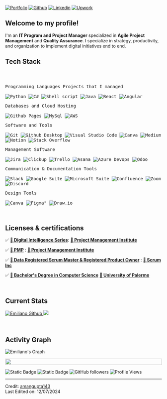 <!-- Header Links -->
[![Portfolio](https://img.shields.io/badge/-Portfolio-000?style=flat&logo=Github&logoColor=green)](https://thegramiemi.github.io/EmiGramajoPortfolio)
[![Github](https://img.shields.io/badge/-Github-000?style=flat&logo=Github&logoColor=white)](https://github.com/TheGramiEmi/EmiGramajoPortfolio.github.io)
[![Linkedin](https://img.shields.io/badge/-LinkedIn-blue?style=flat&logo=Linkedin&logoColor=white)](https://www.linkedin.com/in/emilianogramajo/)
[![Upwork](https://img.shields.io/badge/-Upwork-000?style=flat&logo=Upwork&logoColor=green)](https://www.upwork.com/freelancers/~013a9adde1b51b7ee5?viewMode=1)




<!-- Short Bio -->
<h2>Welcome to my profile! </br></h2>
<p> I'm an <b>IT Program and Project Manager</b> specialized in <b>Agile Project Management</b> and <b>Quality Assurance</b>. I specialize in strategy, productivity, and organization to implement digital initiatives end to end. 


<!-- Tech Stack -->
</br>
<h2>Tech Stack</h2>

<div>
	<p style="display: inline-block;">
	<p>
		<kbd>
			<kbd>Programming Languages Projects that I managed</kbd>
			<br>
			<br>
			<img alt="Python" src="https://img.shields.io/badge/Python-05122A?style=flat&logo=python">
			<img alt="C#" src="https://img.shields.io/badge/C%2B%2B-05122A?logo=cplusplus&style=flat">
			<img src="https://img.shields.io/badge/Shell%20Script-05122A?style=flat&logo=gnu-bash&logoColor=white" alt="Shell script">
			<img alt="Java" src="https://img.shields.io/badge/Java-05122A?logo=openjdk&style=flat">
       <img alt="React" src="https://img.shields.io/badge/-React-000?style=flat&logo=react&logoColor=red">
       <img alt="Angular" src="https://img.shields.io/badge/-Angular-000?style=flat&logo=Angular&logoColor=blue">		
    </kbd>
	</p>
	<p>
		<kbd>
			<kbd>Databases and Cloud Hosting</kbd>
			<br>
			<br>
			<img alt="Github Pages" src="https://img.shields.io/badge/Github%20Pages-05122A?style=flat&logo=Github">
			<img alt="MySql" src="https://img.shields.io/badge/MySql-05122A?style=flat&logo=MySql">
			<img alt="AWS" src="https://img.shields.io/badge/AWS-grey">
		</kbd>
	</p>
	<p>
		<kbd>
			<kbd>Software and Tools</kbd>
			<br>
			<br>
			<img alt="Git" src="https://img.shields.io/badge/Git-05122A?style=flat&logo=Git">
			<img alt="Github Desktop" src="https://img.shields.io/badge/Github%20Desktop-05122A?style=flat&logo=Github">
			<img alt="Visual Studio Code" src="https://img.shields.io/badge/Visual%20Studio%20Code-05122A?style=flat&logo=Visual%20Studio%20Code">
			<img alt="Canva" src="https://img.shields.io/badge/Canva-05122A?style=flat&logo=Canva">
			<img alt="Medium" src="https://img.shields.io/badge/Medium-05122A?style=flat&logo=Medium">
			<img alt="Notion" src="https://img.shields.io/badge/Notion-05122A?style=flat&logo=Notion">
			<img alt="Stack Overflow" src="https://img.shields.io/badge/StackOverflow-05122A?style=flat&logo=StackOverflow">
		</kbd>
	</p>
  	<p>
		<kbd>
			<kbd>Management Software</kbd>
			<br>
			<br>
			<img alt="Jira" src="https://img.shields.io/badge/-Jira-000?style=flat&logo=Jira&logoColor=blue">
			<img alt="Clickup" src="https://img.shields.io/badge/-ClickUp-000?style=flat&logo=clickup&logoColor=red">
			<img alt="Trello" src="https://img.shields.io/badge/Trello-000?style=flat&logo=trello&logoColor=white">
			<img alt="Asana" src="https://img.shields.io/badge/-Asana-000?style=flat&logo=asana&logoColor=red">
      		<img alt="Azure Devops" src="https://img.shields.io/badge/Azure%20Devops-05122A?style=flat&logo=Medium">
			<img alt="Odoo" src="https://img.shields.io/badge/-Odoo-000?style=flat&logo=Odoo&logoColor=white">
		</kbd>
	</p>
    	<p>
		<kbd>
			<kbd>Communication & Documentation Tools</kbd>
			<br>
			<br>
			<img alt="Slack" src="https://img.shields.io/badge/Slack-000?style=flat&logo=slack&logoColor=white">
			<img alt="Google Suite" src="https://img.shields.io/badge/Google%20Suite-000?style=flat&logo=Gmail&logoColor=red">
			<img alt="Microsoft Suite" src="https://img.shields.io/badge/Ms-Office-000?style=flat&logo=Microsoft&logoColor=red">
			<img alt="Confluence" src="https://img.shields.io/badge/Confluence-000?style=flat&logo=Confluence&logoColor=blue">
			<img alt="Zoom" src="https://img.shields.io/badge/zoom-000?style=flat&logo=zoom&logoColor=white">
      <img alt="Discord" src="https://img.shields.io/badge/Discord-000?style=flat&logo=discord&logoColor=blue">
		</kbd>
	</p>
	    	<p>
		<kbd>
			<kbd>Design Tools</kbd>
			<br>
			<br>
			<img alt="Canva" src="https://img.shields.io/badge/-Canva-000?style=flat&logo=canva&logoColor=sky-blue">
			<img alt=Figma" src="https://img.shields.io/badge/-Figma-000?style=flat&logo=figma&logoColor=red">
			<img alt="Draw.io" src="https://img.shields.io/badge/-draw.io-000?style=flat&logo=draw.io&logoColor=red">
	</p>
    </p>
</div>


<!-- Licenses & certifications -->
</br>
<h2>Licenses & certifications</h2>

✅ [**🤖 Digital Intelligence Series**](https://www.canva.com/design/DAGNexIFWPo/mQT6z62qU368qZwBOaVynA/view?utm_content=DAGNexIFWPo&utm_campaign=designshare&utm_medium=link&utm_source=editor):   [**👔 Project Management Institute**](https://www.pmi.org/) 


✅ [**🏅 PMP**](https://www.canva.com/design/DAGNe0rao7E/F_IjRkVdziHyzDyd4KmjIA/view?utm_content=DAGNe0rao7E&utm_campaign=designshare&utm_medium=link&utm_source=editor)
: [**👔 Project Management Institute**](https://www.pmi.org/)


✅ [**🚀 Data Registered Scrum Master & Registered Product Owner**](https://www.canva.com/design/DAGNewQpBnY/PsBJolAXoHN29I15pKZTqA/view?utm_content=DAGNewQpBnY&utm_campaign=designshare&utm_medium=link&utm_source=editor) : [**👊 Scrum Inc**](https://www.scruminc.com/)


✅ [**💼 Bachelor's Degree in Computer Science**](https://www.palermo.edu/)
[**🏫 University of Palermo**](https://www.palermo.edu/) 

<br>



<h2>Current Stats</h2>

<div>
<a href="[https://github.com/ElGramiEmi](https://github.com/TheGramiEmi/EmiGramajoPortfolio)">
      <img alt="Emiliano Github" src="https://github-readme-streak-stats-9m8ugfa77-denvercoder1.vercel.app/?user=amangupta143&theme=monokai-metallian&border_radius=0&card_width=417&card_height=194&background=0D1017&fire=E8EDF3&currStreakNum=E8EDF3&sideNums=E8EDF3&currStreakLabel=E8EDF3&sideLabels=E8EDF3F0&dates=E8EDF3D5&ring=E8EDF3F0&card_width=400&card_height=195"/>
    </a>
  <a href="https://github.com/TheGramiEmi/EmiGramajoPortfolio">
<img src="https://github-readme-stats.vercel.app/api?username=TheGramiEmi&show_icons=true&bg_color=0D1017&border_radius=0&text_color=E8EDF3D5&title_color=E8EDF3&icon_color=E8EDF3&hide_border=false&card_width=414&card_height=195"/>
    </a>
</div>



<!-- Activity Graph card -->
</br>
</br>
<h2>Activity Graph</h2>

![Emiliano's Graph](https://github-readme-activity-graph.vercel.app/graph?username=TheGramiEmi&custom_title=EmiGramajo's%20GitHub%20Activity%20Graph&bg_color=0d1017&color=e8edf3&line=e8edf3&point=e8edf3&area_color=FFFFFF&title_color=FFFFFF&area=true)

<img src="https://i.imgur.com/dBaSKWF.gif" height="20" width="100%">

![Static Badge](https://img.shields.io/badge/Thanks%20for%20visiting!-05122A)
![Static Badge](https://img.shields.io/badge/Star%20%E2%AD%90%20some%20repositories%20you%20find%20helpful!%20-05122A)
![GitHub followers](https://img.shields.io/github/followers/amangupta143?style=flat&logo=github&color=05122A&labelColor=05122A)
![Profile Views](https://komarev.com/ghpvc/?username=amangupta143&style=flat&labelolor=05122A&color=05122A)

------
Credit: [amangupta143](https://github.com/amangupta143) \
Last Edited on: 12/07/2024
